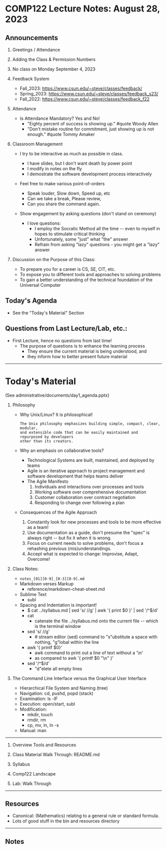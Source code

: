 # COMP122 Lecture Notes: August 28, 2023

## Announcements
   1. Greetings / Attendance
   1. Adding the Class & Permission Numbers
   1. No class on Monday September 4, 2023

   1. Feedback System
      - Fall_2023: https://www.csun.edu/~steve/classes/feedback/ 
      - Spring_2023: https://www.csun.edu/~steve/classes/feedback_s23/
      - Fall_2022: https://www.csun.edu/~steve/classes/feedback_f22

   1. Attendance
      - Is Attendance Mandatory?  Yes and No!
        - "Eighty percent of success is showing up." #quote Woody Allen
        - "Don't mistake routine for commitment, just showing up is not enough."  #quote Tommy Amaker

   1. Classroom Management
      - I try to be interactive as much as possible in class.
        - I have slides, but I don't want death by power point 
        - I modify in notes on the fly
        - I demostrate the software development process interactively

      - Feel free to make various point-of-orders
        - Speak louder, Slow down, Speed up, etc
        - Can we take a break, Please review,
        - Can you share the command again.

      - Show engagement by asking questions (don't stand on ceremony)
        * I love questions:
          - I employ the Socratic Method all the time -- even to myself
           in hopes to stimulate critical thinking
          - Unfortunately, some "just" what "the" answer
          - Refrain from asking "lazy" questions  - you might get a "lazy" answer

   1. Discussion on the Purpose of this Class:
      - To prepare you for a career is CS, SE, CIT, etc.
      - To expose you to different tools and approaches to solving problems
      - To gain a better understanding of the technical foundation of the Universal Computer


## Today's Agenda
   * See the "Today's Material" Section

## Questions from Last Lecture/Lab, etc.:
   * First Lecture, hence no questions from last time!
     - The purpose of questions is to enhance the learning process
       - They ensure the current material is being understood, and 
       - they inform how to better present future material



---
# Today's Material
  (See administrative/documents/day1_agenda.pptx)

  1. Philosophy 
     * Why Unix/Linux?  It is philosophical!
       ```
       The Unix philosophy emphasizes building simple, compact, clear, modular, 
       and extensible code that can be easily maintained and repurposed by developers 
       other than its creators.
       ```

     * Why an emphasis on collaborative tools?
       - Technological Systems are built, maintained, and deployed by teams
       - Agile is an iterative approach to project management and software 
         development that helps teams deliver
       - The Agile Manifesto 
         1. Individuals and interactions over processes and tools
         1. Working software over comprehensive documentation
         1. Customer collaboration over contract negotiation
         1. Responding to change over following a plan
  

     * Consequences of the Agile Approach
       1. Constantly look for new processes and tools to be more effective as a team!
       1. Use documentation as a guide, don't presume the "spec" is always right -- 
          but fix it when it is wrong.
       1. Focus on current needs to solve problems, don't focus a rehashing previous
          (mis)understandings.
       1. Accept what is expected to change: Improvise, Adapt, Overcome!


  1. Class Notes:
     - `notes_[01][0-9]_[0-3][0-9].md`
     - Markdown verses Markup
       - reference/markdown-cheat-sheet.md
     - Sublime Text
       - subl
     - Spacing and Indentation is important!
       - $ cat ../syllabus.md | sed 's/ //g' | awk '{ print $0 }' | sed '/^$/d'
       - cat
         - catenate the file ../syllabus.md onto the current file -- which is the terminal window
       - sed 's/ //g'   
         - \# stream editor (sed) command to "s"ubstitute a space with nothing, "g"lobal within the line
       - awk '{ printf $0}'
         - awk command to print out a line of text without a '\n'
         - as compared to awk '{ printf $0 "\n" }'
       - sed '/^$/d'
         - "d"elete all empty lines

  1. The Command Line Interface versus the Graphical User Interface
     - Hierarchical File System and Naming (tree)
     - Navigation: cd, pushd, popd (stack)
     - Examination: ls -lF
     - Execution:  open/start, subl
     - Modification: 
       - mkdir, touch 
       - rmdir, rm 
       - cp, mv, ln, ln -s 
     - Manual: man 

---
  1. Overview Tools and Resources

  1. Class Material Walk Through:  README.md

  1. Syllabus

  1. Comp122 Landscape

  1. Lab: Walk Through


---
## Resources
  * Canonical: (Mathematics) relating to a general rule or standard formula.
  * Lots of good stuff in the bin and resources directory

---
## Notes
<!-- This section is for students to place their notes -->
